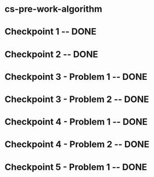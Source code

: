 # cs-pre-work-algorithm
# Checkpoint 1 -- DONE
# Checkpoint 2 -- DONE
# Checkpoint 3 - Problem 1 -- DONE
# Checkpoint 3 - Problem 2 -- DONE
# Checkpoint 4 - Problem 1 -- DONE
# Checkpoint 4 - Problem 2 -- DONE
# Checkpoint 5 - Problem 1 -- DONE
